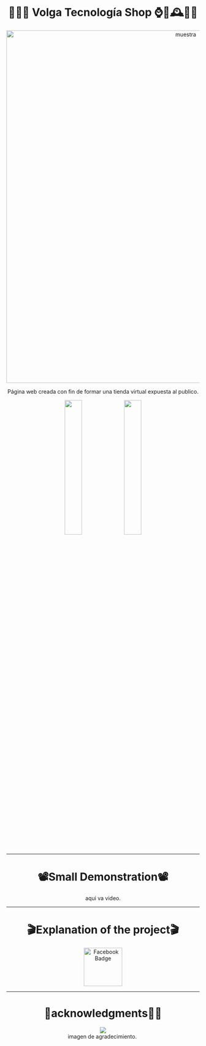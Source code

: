<div align="center">

 <h1>📲🚀🚛 Volga Tecnología Shop ⌚🤳🕰👩‍💻</h1>
<img width="920" alt="muestra" src="https://github.com/Maguxo/volgatecnologiashop/assets/98346054/9c21e8b2-8716-421e-8af9-1624ccd9f6ac">

<p>Página web creada con fin de formar una tienda virtual expuesta al publico.</p>
  <img src="https://github.com/Maguxo/VolgaTecnologia/assets/98346054/6ecf6ddf-f605-46e4-a992-5ba3723df9f6"  width=30%/>
   <img src="https://github.com/Maguxo/VolgaTecnologia/assets/98346054/0d50953f-66b7-4114-b6d8-47908f0b020e"  width=30%/>


---
<div align="center">
 <h1>📽️Small Demonstration📽️</h1>

 
aqui va video.



</div>


---

<div align="center">
 <h1>🎬Explanation of the project🎬</h1>
<a href="https://www.facebook.com/magucho.gomez/videos/1167492287958745">
  <img src="https://img.freepik.com/fotos-premium/logotipo-facebook-neon-espacio-texto-graficos-fondo-azul_494516-176.jpg?w=360" alt="Facebook Badge" width=100/>
    <br>
   </a>
</div>
 
 ---

 <div align="center">
  <h1>🙏acknowledgments🥇🎉</h1>
  
  <div align="center">
   <img src="https://img.shields.io/badge/Java-Challenge%23-orange"> 
  </div>
  imagen de agradecimiento.
  <img src=""/>
   
</div>

</div>
